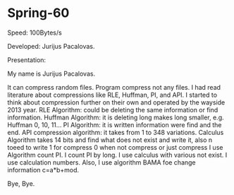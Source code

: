 # Spring-60


Speed: 100Bytes/s

Developed: Jurijus Pacalovas.

Presentation:

My name is Jurijus Pacalovas.

It can compress random files. Program compress not any files. I had read literature about compressions like RLE, Huffman, PI, and API. I started to think about compression further on their own and operated by the wayside 2013 year. RLE Algorithm: could be deleting the same information or find information. Huffman Algorithm: it is deleting long makes long smaller, e.g. Huffman 0, 10, 11... PI Algorithm: it is written information were find and the end. API compression algorithm: it takes from 1 to 348 variations. Calculus Algorithm takes 14 bits and find what does not exist and write it, also n toeed to write 1 for compress 0 when not compress or just compress I use Algorithm count PI. I count PI by long. I use calculus with various not exist. I use calculation numbers. Also, I use algorithm BAMA foe change information c=a*b+mod.

Bye, Bye.
